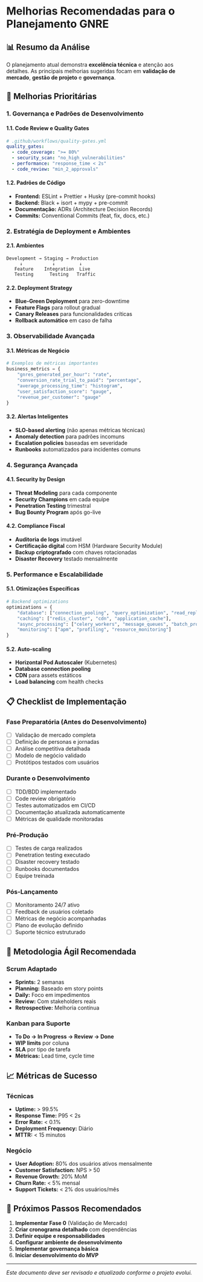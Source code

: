 # Melhorias Recomendadas para o Planejamento GNRE

## 📊 Resumo da Análise

O planejamento atual demonstra **excelência técnica** e atenção aos detalhes. As principais melhorias sugeridas focam em **validação de mercado**, **gestão de projeto** e **governança**.

## 🎯 Melhorias Prioritárias

### 1. Governança e Padrões de Desenvolvimento

#### 1.1. Code Review e Quality Gates
```yaml
# .github/workflows/quality-gates.yml
quality_gates:
  - code_coverage: ">= 80%"
  - security_scan: "no_high_vulnerabilities"
  - performance: "response_time < 2s"
  - code_review: "min_2_approvals"
```

#### 1.2. Padrões de Código
- **Frontend:** ESLint + Prettier + Husky (pre-commit hooks)
- **Backend:** Black + isort + mypy + pre-commit
- **Documentação:** ADRs (Architecture Decision Records)
- **Commits:** Conventional Commits (feat, fix, docs, etc.)

### 2. Estratégia de Deployment e Ambientes

#### 2.1. Ambientes
```
Development → Staging → Production
     ↓           ↓         ↓
   Feature    Integration  Live
   Testing      Testing   Traffic
```

#### 2.2. Deployment Strategy
- **Blue-Green Deployment** para zero-downtime
- **Feature Flags** para rollout gradual
- **Canary Releases** para funcionalidades críticas
- **Rollback automático** em caso de falha

### 3. Observabilidade Avançada

#### 3.1. Métricas de Negócio
```python
# Exemplos de métricas importantes
business_metrics = {
    "gnres_generated_per_hour": "rate",
    "conversion_rate_trial_to_paid": "percentage", 
    "average_processing_time": "histogram",
    "user_satisfaction_score": "gauge",
    "revenue_per_customer": "gauge"
}
```

#### 3.2. Alertas Inteligentes
- **SLO-based alerting** (não apenas métricas técnicas)
- **Anomaly detection** para padrões incomuns
- **Escalation policies** baseadas em severidade
- **Runbooks** automatizados para incidentes comuns

### 4. Segurança Avançada

#### 4.1. Security by Design
- **Threat Modeling** para cada componente
- **Security Champions** em cada equipe
- **Penetration Testing** trimestral
- **Bug Bounty Program** após go-live

#### 4.2. Compliance Fiscal
- **Auditoria de logs** imutável
- **Certificação digital** com HSM (Hardware Security Module)
- **Backup criptografado** com chaves rotacionadas
- **Disaster Recovery** testado mensalmente

### 5. Performance e Escalabilidade

#### 5.1. Otimizações Específicas
```python
# Backend optimizations
optimizations = {
    "database": ["connection_pooling", "query_optimization", "read_replicas"],
    "caching": ["redis_cluster", "cdn", "application_cache"],
    "async_processing": ["celery_workers", "message_queues", "batch_processing"],
    "monitoring": ["apm", "profiling", "resource_monitoring"]
}
```

#### 5.2. Auto-scaling
- **Horizontal Pod Autoscaler** (Kubernetes)
- **Database connection pooling**
- **CDN** para assets estáticos
- **Load balancing** com health checks

## 📋 Checklist de Implementação

### Fase Preparatória (Antes do Desenvolvimento)
- [ ] Validação de mercado completa
- [ ] Definição de personas e jornadas
- [ ] Análise competitiva detalhada
- [ ] Modelo de negócio validado
- [ ] Protótipos testados com usuários

### Durante o Desenvolvimento
- [ ] TDD/BDD implementado
- [ ] Code review obrigatório
- [ ] Testes automatizados em CI/CD
- [ ] Documentação atualizada automaticamente
- [ ] Métricas de qualidade monitoradas

### Pré-Produção
- [ ] Testes de carga realizados
- [ ] Penetration testing executado
- [ ] Disaster recovery testado
- [ ] Runbooks documentados
- [ ] Equipe treinada

### Pós-Lançamento
- [ ] Monitoramento 24/7 ativo
- [ ] Feedback de usuários coletado
- [ ] Métricas de negócio acompanhadas
- [ ] Plano de evolução definido
- [ ] Suporte técnico estruturado

## 🔄 Metodologia Ágil Recomendada

### Scrum Adaptado
- **Sprints:** 2 semanas
- **Planning:** Baseado em story points
- **Daily:** Foco em impedimentos
- **Review:** Com stakeholders reais
- **Retrospective:** Melhoria contínua

### Kanban para Suporte
- **To Do → In Progress → Review → Done**
- **WIP limits** por coluna
- **SLA** por tipo de tarefa
- **Métricas:** Lead time, cycle time

## 📈 Métricas de Sucesso

### Técnicas
- **Uptime:** > 99.5%
- **Response Time:** P95 < 2s
- **Error Rate:** < 0.1%
- **Deployment Frequency:** Diário
- **MTTR:** < 15 minutos

### Negócio
- **User Adoption:** 80% dos usuários ativos mensalmente
- **Customer Satisfaction:** NPS > 50
- **Revenue Growth:** 20% MoM
- **Churn Rate:** < 5% mensal
- **Support Tickets:** < 2% dos usuários/mês

## 🎯 Próximos Passos Recomendados

1. **Implementar Fase 0** (Validação de Mercado)
2. **Criar cronograma detalhado** com dependências
3. **Definir equipe e responsabilidades**
4. **Configurar ambiente de desenvolvimento**
5. **Implementar governança básica**
6. **Iniciar desenvolvimento do MVP**

---

*Este documento deve ser revisado e atualizado conforme o projeto evolui.*
